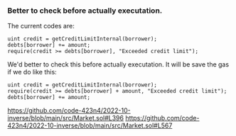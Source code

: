 ### Better to check before actually executation. 
The current codes are:
```
uint credit = getCreditLimitInternal(borrower);
debts[borrower] += amount;
require(credit >= debts[borrower], "Exceeded credit limit");
```

We'd better to check this before actually executation. It will be save the gas if we do like this:
```
uint credit = getCreditLimitInternal(borrower);
require(credit >= debts[borrower] + amount, "Exceeded credit limit");
debts[borrower] += amount;
```

https://github.com/code-423n4/2022-10-inverse/blob/main/src/Market.sol#L396
https://github.com/code-423n4/2022-10-inverse/blob/main/src/Market.sol#L567